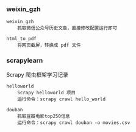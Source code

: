### weixin_gzh

```
weixin_gzh
    抓取微信公众号历史文章，直接修改配置运行即可

html_to_pdf
    将网页截屏，转换成 pdf 文件
```

### scrapylearn

Scrapy 爬虫框架学习记录

```
helloworld
    Scrapy helloworld 项目
    运行命令：scrapy crawl hello_world

douban
    抓取豆瓣电影top250信息
    运行命令：scrapy crawl douban -o movies.csv
```
